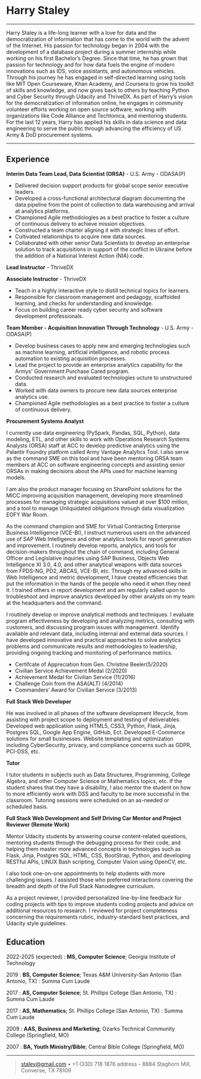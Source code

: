 Harry Staley
============

----

Harry Staley is a life-long learner with a love for data and the democratization of information that has come to the world with the advent of the Internet.  His passion for technology began in 2004 with the development of a database project during a summer internship while working on his first Bachelor’s Degree.  Since that time, he has grown that passion for technology and for how data fuels the engine of modern innovations such as IDS, voice assistants, and autonomous vehicles.  Through his journey he has engaged in self-directed learning using tools like MIT Open Courseware, Khan Academy, and Coursera to grow his toolkit of skills and knowledge, and now gives back to others by teaching Python and Cyber Security through Udacity and ThriveDX.  As part of Harry’s vision for the democratization of information online, he engages in community volunteer efforts working on open source software, working with organizations like Code Alliance and Techtonica, and mentoring students. For the last 12 years, Harry has applied his skills in data science and data engineering to serve the public through advancing the efficiency of US Army & DoD procurement systems.

----

Experience
----------

**Interim Data Team Lead, Data Scientist (ORSA)** - U.S. Army - ODASA(P)

* Delivered decision support products for global scope senior executive leaders.
* Developed a cross-functional architectural diagram documenting the data pipeline from the point of collection to data warehousing and arrival at analytics platforms.
* Championed Agile methodologies as a best practice to foster a culture of continuous delivery to achieve mission objectives.
* Constructed a team charter aligning it with strategic lines of effort.
* Cultivated relationships to acquire new data sources.
* Collaborated with other senior Data Scientists to develop an enterprise solution to track acquisitions in support of the conflict in Ukraine before the addition of a National Interest Action (NIA) code.

**Lead Instructor** - ThriveDX

**Associate Instructor** - ThriveDX

* Teach in a highly interactive style to distill technical topics for learners.
* Responsible for classroom management and pedagogy, scaffolded learning, and checks for understanding and knowledge.
* Focus on building career ready cyber security and software development professionals.

**Team Member - Acquisition Innovation Through Technology** - U.S. Army - ODASA(P)

* Develop business cases to apply new and emerging technologies such as machine learning, artificial intelligence, and robotic process automation to existing acquisition processes.
* Lead the project to provide an enterprise analytics capability for the Armys' Government Purchase Cared program.
* Conducted research and evaluated technologies ucture to unstructured data.
* Worked with data owners to procure new data sources enterprise analytics use.
* Championed Agile methodologies as a best practice to foster a culture of continuous delivery.

**Procurement Systems Analyst**

I currently use data engineering (PySpark, Pandas, SQL, Python), data modeling, ETL, and other skills to work with Operations Research Systems Analysts (ORSA) staff at ACC to develop predictive analytics using the Palantir Foundry platform called Army Vantage Analytics Tool. I also serve as the command SME on this tool and have been mentoring ORSA team members at ACC on software engineering concepts and assisting senior ORSAs in making decisions about the APIs used for machine learning models.

I am also the product manager focusing on SharePoint solutions for the MICC improving acquisition management, developing more streamlined processes for managing strategic acquisitions valued at over $100 million, and a tool to manage Unliquidated obligations through data visualization EOFY War Room.

As the command champion and SME for Virtual Contracting Enterprise Business Intelligence (VCE-BI), I instruct numerous users on the advanced use of SAP Web Intelligence and other analytics tools for report generation and improvement. I routinely develop reports, analytics, and tools for decision-makers throughout the chain of command, including General Officer and Legislative inquiries using SAP Business, Objects Web Intelligence XI 3.0, 4.0, and other analytical weapons with data sources from FPDS-NG, PD2, ABCAS, VCE-BI, etc. Through my advanced skills in Web Intelligence and metric development, I have created efficiencies that put the information in the hands of the people who need it when they need it. I trained others in report development and am regularly called upon to troubleshoot and improve analytics developed by other analysts on my team at the headquarters and the command.

I routinely develop or improve analytical methods and techniques. I evaluate program effectiveness by developing and analyzing metrics, consulting with customers, and discussing program issues with management. Identify available and relevant data, including internal and external data sources. I have developed innovative and practical approaches to solve analytics problems and communicate results and methodologies to leadership, providing ongoing tracking and monitoring of performance metrics.

* Certifcate of Appreciation from Gen. Christine Beeler(5/2020)
* Civilian Service Achievement Medal (2/2020)
* Achievement Medal for Civilian Service (11/2016)
* Challenge Coin from the ASA(ALT) (4/2014)
* Commanders’ Award for Civilian Service (3/2013)

**Full Stack Web Developer**

He was involved in all phases of the software development lifecycle, from assisting with project scope to deployment and testing of deliverables.  Developed web application using HTML5, CSS3, Python, Flask, Jinja, Postgres SQL, Google App Engine, GitHub, Ect. Developed E-Commerce solutions for small businesses. Website templating and optimization including CyberSecurity, privacy, and compliance concerns such as GDPR, PCI-DSS, etc.

**Tutor**

I tutor students in subjects such as Data Structures, Programming, College Algebra, and other Computer Science or Mathematics topics, etc. If the student shares that they have a disability, I also mentor the student on how to more efficiently work with DSS and faculty to be more successful in the classroom. Tutoring sessions were scheduled on an as-needed or scheduled basis.

**Full Stack Web Development and Self Driving Car Mentor and Project Reviewer (Remote Work)**

Mentor Udacity students by answering course content-related questions, mentoring students through the debugging process for their code, and helping them master more advanced concepts in technologies such as Flask, Jinja, Postgres SQL, HTML, CSS, BootStrap, Python, and developing RESTful APIs, LINUX Bash scripting, Computer Vision using OpenCV, etc.

I also took one-on-one appointments to help students with more challenging issues. I assisted those who preferred interactions covering the breadth and depth of the Full Stack Nanodegree curriculum.

As a project reviewer, I provided personalized line-by-line feedback for coding projects with tips to improve students coding projects and advice on additional resources to research. I reviewed for project completeness concerning the requirements rubric, industry-standard best practices, and Udacity style guidelines.

Education
---------

2022-2025 (expected)
:   **MS, Computer Science**; Georgia Institute of Technology

2019
:   **BS, Computer Science**; Texas A&M University-San Antonio (San Antonio, TX) : Summa Cum Laude

2017
:   **AS, Computer Science**; St. Phillips College (San Antonio, TX) : Summa Cum Laude

2017
:   **AS, Mathematics**; St. Phillips College (San Antonio, TX) : Summa Cum Laude

2009
:   **AAS, Business and Marketing**; Ozarks Technical Community College (Springfield, MO)
 
2007
:   **BA, Youth Ministry/Bible**; Central Bible College (Springfield, MO)
 

----

> <staley@gmail.com> • +1 (330) 718 1876
> address - 8884 Staghorn Mill, Converse, TX 78109
